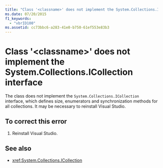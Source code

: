 ```yaml
---
title: "Class '<classname>' does not implement the System.Collections.ICollection interface"
ms.date: 07/20/2015
f1_keywords: 
  - "vbrID100"
ms.assetid: cc73bbc6-a283-41e0-b750-61ef553e83b3
---
```

# Class '\<classname>' does not implement the System.Collections.ICollection interface
The class does not implement the `System.Collections.ICollection` interface, which defines size, enumerators and synchronization methods for all collections. It may be necessary to reinstall Visual Studio.  
  
## To correct this error  
  
1. Reinstall Visual Studio.  
  
## See also

- <xref:System.Collections.ICollection>
